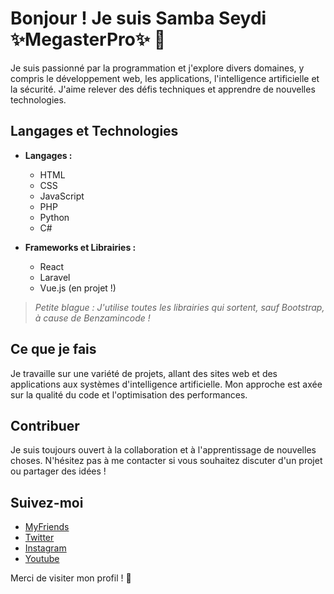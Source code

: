 # Bonjour ! Je suis Samba Seydi ✨MegasterPro✨ 👋

Je suis passionné par la programmation et j'explore divers domaines, y compris le développement web, les applications, l'intelligence artificielle et la sécurité. J'aime relever des défis techniques et apprendre de nouvelles technologies.

## Langages et Technologies

- **Langages :**
  - HTML
  - CSS
  - JavaScript
  - PHP
  - Python
  - C#

- **Frameworks et Librairies :**
  - React
  - Laravel
  - Vue.js (en projet !)
  
> *Petite blague : J'utilise toutes les librairies qui sortent, sauf Bootstrap, à cause de Benzamincode !*

## Ce que je fais

Je travaille sur une variété de projets, allant des sites web et des applications aux systèmes d'intelligence artificielle. Mon approche est axée sur la qualité du code et l'optimisation des performances.

## Contribuer

Je suis toujours ouvert à la collaboration et à l'apprentissage de nouvelles choses. N'hésitez pas à me contacter si vous souhaitez discuter d'un projet ou partager des idées !

## Suivez-moi

- [MyFriends](https://bright-coders.netlify.app)
- [Twitter](lien_vers_Twitt)
- [Instagram](Oublie_pas_le_lien_idiot)
- [Youtube](https://www.youtube.com/@CNKDarknight)

Merci de visiter mon profil ! 🚀

